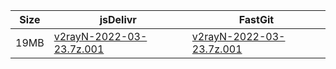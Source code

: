 |    Size   |     jsDelivr  | FastGit |
|  ---  |  ---  |  ---  |
| 19MB | [v2rayN-2022-03-23.7z.001](https://cdn.jsdelivr.net/gh/googleians/v2rayN-32@main/v2rayN-2022-03-23.7z.001) | [v2rayN-2022-03-23.7z.001](https://raw.fastgit.org/googleians/v2rayN-32/main/v2rayN-2022-03-23.7z.001) |
